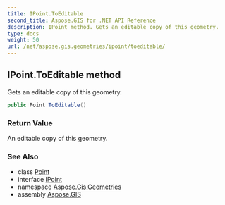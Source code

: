 ```yaml
---
title: IPoint.ToEditable
second_title: Aspose.GIS for .NET API Reference
description: IPoint method. Gets an editable copy of this geometry.
type: docs
weight: 50
url: /net/aspose.gis.geometries/ipoint/toeditable/
---
```

## IPoint.ToEditable method

Gets an editable copy of this geometry.

```csharp
public Point ToEditable()
```

### Return Value

An editable copy of this geometry.

### See Also

* class [Point](../../point/)
* interface [IPoint](../)
* namespace [Aspose.Gis.Geometries](../../ipoint/)
* assembly [Aspose.GIS](../../../)


